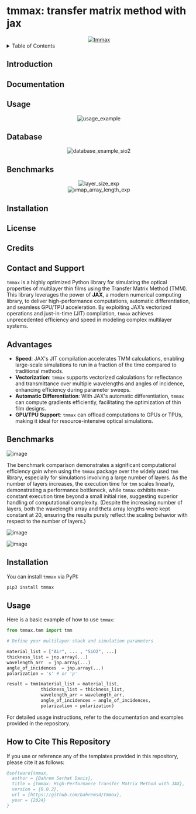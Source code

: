 # **tmmax: transfer matrix method with jax**

<div align="center">
  <a href="https://pypi.org/project/tmmax/">
    <img src="https://github.com/bahremsd/tmmax/blob/master/docs/images/logo_tmmax.png" alt="tmmax">
  </a>
</div>

<!-- TABLE OF CONTENTS -->
<details>
  <summary>Table of Contents</summary>
  <ol>
    <li><a href="#introduction">Introduction</a></li>
    <li><a href="#documentation">Documentation</a></li>
    <li><a href="#usage">Usage</a></li>
    <li><a href="#database">Database</a></li>
    <li><a href="#benchmarks">Benchmarks</a></li>
    <li><a href="#installation">Installation</a></li>
    <li><a href="#license">License</a></li>
    <li><a href="#credits">Credits</a></li>
    <li><a href="#contact-and-support">Contact and Support</a></li>
  </ol>
</details>

## Introduction

## Documentation

## Usage

<div align="center">
  <img src="https://github.com/bahremsd/tmmax/blob/master/docs/images/thin_film_example.png" alt="usage_example">
</div>

## Database

<div align="center">
  <img src="https://github.com/bahremsd/tmmax/blob/master/docs/images/SiO2_nk_plot.png" alt="database_example_sio2">
</div>

## Benchmarks

<div align="center">
  <img src="https://github.com/bahremsd/tmmax/blob/master/benchmarks/layer_size_exp_results/layer_size_figure.png" alt="layer_size_exp">
</div>

<div align="center">
  <img src="https://github.com/bahremsd/tmmax/blob/master/benchmarks/vmap_array_length_exp_results/vmap_array_length_figure.png" alt="vmap_array_length_exp">
</div>

## Installation

## License

## Credits

## Contact and Support














`tmmax` is a highly optimized Python library for simulating the optical properties of multilayer thin films using the Transfer Matrix Method (TMM). This library leverages the power of **JAX**, a modern numerical computing library, to deliver high-performance computations, automatic differentiation, and seamless GPU/TPU acceleration. By exploiting JAX’s vectorized operations and just-in-time (JIT) compilation, `tmmax` achieves unprecedented efficiency and speed in modeling complex multilayer systems.


## **Advantages**


- **Speed**: JAX's JIT compilation accelerates TMM calculations, enabling large-scale simulations to run in a fraction of the time compared to traditional methods.
- **Vectorization**: `tmmax` supports vectorized calculations for reflectance and transmittance over multiple wavelengths and angles of incidence, enhancing efficiency during parameter sweeps.
- **Automatic Differentiation**: With JAX's automatic differentiation, `tmmax` can compute gradients efficiently, facilitating the optimization of thin film designs.
- **GPU/TPU Support**: `tmmax` can offload computations to GPUs or TPUs, making it ideal for resource-intensive optical simulations.


## **Benchmarks**


![image](benchmarks/layer_size_experiment/execution_time_vs_layers.png)


The benchmark comparison demonstrates a significant computational efficiency gain when using the `tmmax` package over the widely used `tmm` library, especially for simulations involving a large number of layers. As the number of layers increases, the execution time for `tmm` scales linearly, demonstrating a performance bottleneck, while `tmmax` exhibits near-constant execution time beyond a small initial rise, suggesting superior handling of computational complexity. (Despite the increasing number of layers, both the wavelength array and theta array lengths were kept constant at 20, ensuring the results purely reflect the scaling behavior with respect to the number of layers.)


![image](benchmarks/wavelength_arr_experiment/execution_time_vs_wavelength_array_length.png)


![image](benchmarks/angle_arr_experiment/tmm_execution_time_vs_angle_length.png)


## **Installation**

You can install `tmmax` via PyPI:

```bash
pip3 install tmmax
```

## **Usage**

Here is a basic example of how to use `tmmax`:

```python
from tmmax.tmm import tmm

# Define your multilayer stack and simulation parameters

material_list = ["Air", ... , "SiO2", ...]
thickness_list = jnp.array(...)
wavelength_arr  = jnp.array(...)
angle_of_incidences  = jnp.array(...)
polarization = 's' # or 'p'

result = tmm(material_list = material_list,
             thickness_list = thickness_list,
             wavelength_arr = wavelength_arr,
             angle_of_incidences = angle_of_incidences,
             polarization = polarization)
```

For detailed usage instructions, refer to the documentation and examples provided in the repository.


## How to Cite This Repository

If you use or reference any of the templates provided in this repository, please cite it as follows:


```bibtex
@software{tmmax,
  author = {Bahrem Serhat Danis},
  title = {tmmax: High-Performance Transfer Matrix Method with JAX},
  version = {0.0.2},
  url = {https://github.com/bahremsd/tmmax},
  year = {2024}
}
```
